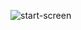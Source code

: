 ![start-screen](https://user-images.githubusercontent.com/129235347/229230513-de56b316-587f-408b-9d69-d43886f070c9]jpg)
